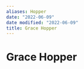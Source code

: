 ```yaml
---
aliases: Hopper
date: "2022-06-09"
date modified: "2022-06-09"
title: Grace Hopper
---
```


# Grace Hopper

